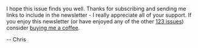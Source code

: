 I hope this issue finds you well. Thanks for subscribing and sending me links to include in the newsletter - I really appreciate all of your support. If you enjoy this newsletter (or have enjoyed any of the other [123 issues](https://www.webaudioweekly.com/)) consider [buying me a coffee](https://www.buymeacoffee.com/chrislowis).

-- Chris
